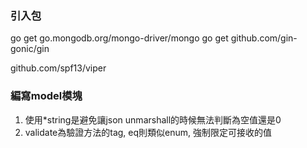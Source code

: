 ### 引入包

go get go.mongodb.org/mongo-driver/mongo
go get github.com/gin-gonic/gin

github.com/spf13/viper

### 編寫model模塊

1. 使用*string是避免讓json unmarshall的時候無法判斷為空值還是0
2. validate為驗證方法的tag, eq則類似enum, 強制限定可接收的值

